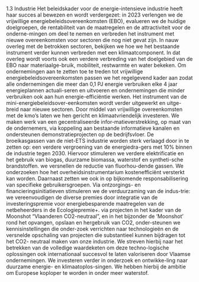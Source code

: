 1.3 Industrie Het beleidskader voor de energie-intensieve industrie heeft haar succes al bewezen en wordt verdergezet: in 2023 verlengen we de vrijwillige energiebeleidsovereenkomsten (EBO), evalueren we de huidige doelgroepen, de rentabiliteit van de maatregelen en de attractiviteit voor de onderne-mingen om deel te nemen en verbreden het instrument met nieuwe overeenkomsten voor sectoren die nog niet gevat zijn. In nauw overleg met de betrokken sectoren, bekijken we hoe we het bestaande instrument verder kunnen verbreden met een klimaatcomponent. In dat overleg wordt voorts ook een verdere verbreding van het doelgebied van de EBO naar materiaalge-bruik, mobiliteit, restwarmte en water bekeken. Om ondernemingen aan te zetten toe te treden tot vrijwillige energiebeleidsovereenkomsten passen we het regelgevend kader aan zodat alle ondernemingen die meer dan 0,1 PJ energie verbruiken elke 4 jaar energieplannen actuali-seren en uitvoeren en ondernemingen die minder verbruiken ook aan hun energie-efficiëntie werken. Het instrument van de mini-energiebeleidsover-eenkomsten wordt verder uitgewerkt en uitge-breid naar nieuwe sectoren. Door middel van vrijwillige overeenkomsten met de kmo’s laten we hen gericht en klimaatvriendelijk investeren. We maken werk van een gecentraliseerde infor-matieverstrekking, op maat van de ondernemers, via koppeling aan bestaande informatieve kanalen en ondersteunen demonstratieprojecten op de bedrijfsvloer. De broeikasgassen van de niet-ETS industrie worden sterk verlaagd door in te zetten op: een verdere vergroening van de energiedra-gers met 10% binnen de industrie tegen 2030. Hiervoor stimuleren we verdere elektrificatie en het gebruik van biogas, duurzame biomassa, waterstof en syntheti-sche brandstoffen. we versnellen de reductie van fluorhou-dende gassen. We onderzoeken hoe het overheidsinstrumentarium kostenefficiënt versterkt kan worden. Daarnaast zetten we ook in op bijkomende responsabilisering van specifieke gebruikersgroepen. Via ontzorgings- en financieringsinitiatieven stimuleren we de verduurzaming van de indus-trie: we vereenvoudigen de diverse premies door integratie van de investeringspremie voor energiebesparende maatregelen van de netbeheerders in de Ecologiepremie+. via projecten in het kader van de Moonshot “Vlaanderen CO2-neutraal”, en in het bijzonder de ‘Moonshot’ rond het opvangen, opslaan en hergebruik van CO2, onder-steunen we kennisinstellingen die onder-zoek verrichten naar technologieën en de versnelde opschaling van projecten die substantieel kunnen bijdragen tot het CO2- neutraal maken van onze industrie. We streven hierbij naar het betrekken van de volledige waardeketen om deze techno-logische oplossingen ook internationaal succesvol te laten valoriseren door Vlaamse ondernemingen. We investeren verder in onderzoek en ontwikke-ling naar duurzame energie- en klimaatoplos-singen. We hebben hierbij de ambitie om Europese koploper te worden in onder meer waterstof. 